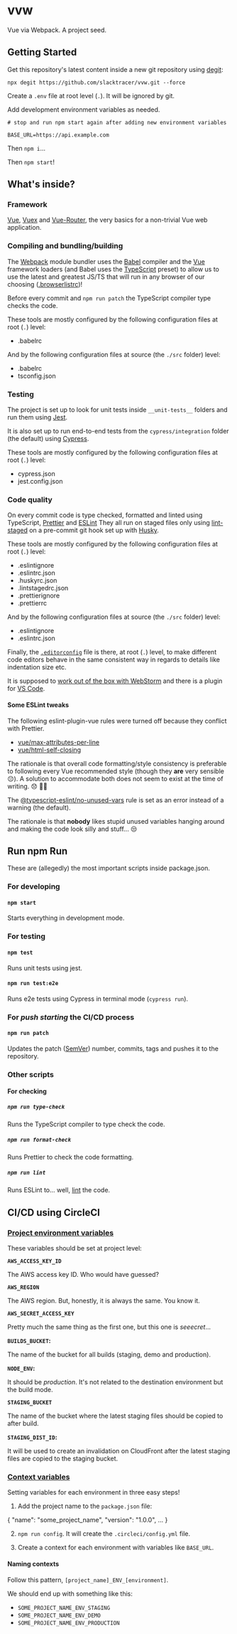 # vvw

Vue via Webpack. A project seed.

## Getting Started

Get this repository's latest content inside a new git repository using [degit](https://github.com/Rich-Harris/degit):

```
npx degit https://github.com/slacktracer/vvw.git --force
```

Create a `.env` file at root level (`.`). It will be ignored by git.

Add development environment variables as needed.

```
# stop and run npm start again after adding new environment variables

BASE_URL=https://api.example.com
```

Then `npm i`...

Then `npm start`!

## What's inside?

### Framework

[Vue](https://vuejs.org/), [Vuex](https://vuex.vuejs.org/) and [Vue-Router](https://router.vuejs.org/), the very basics for a non-trivial Vue web application.

### Compiling and bundling/building

The [Webpack](https://webpack.js.org/) module bundler uses the [Babel](https://babeljs.io/) compiler and the [Vue](https://vuejs.org/) framework loaders (and Babel uses the [TypeScript](https://www.typescriptlang.org/) preset) to allow us to use the latest and greatest JS/TS that will run in any browser of our choosing ([.browserlistrc](https://github.com/browserslist/browserslist))!

Before every commit and `npm run patch` the TypeScript compiler type checks the code.

These tools are mostly configured by the following configuration files at root (`.`) level:

- .babelrc

And by the following configuration files at source (the `./src` folder) level:

- .babelrc
- tsconfig.json

### Testing

The project is set up to look for unit tests inside `__unit-tests__` folders and run them using [Jest](https://jestjs.io/).

It is also set up to run end-to-end tests from the `cypress/integration` folder (the default) using [Cypress](https://www.cypress.io/).

These tools are mostly configured by the following configuration files at root (`.`) level:

- cypress.json
- jest.config.json

### Code quality

On every commit code is type checked, formatted and linted using TypeScript, [Prettier](https://prettier.io/) and [ESLint](https://eslint.org/) They all run on staged files only using [lint-staged](https://github.com/okonet/lint-staged) on a pre-commit git hook set up with [Husky](https://github.com/typicode/husky).

These tools are mostly configured by the following configuration files at root (`.`) level:

- .eslintignore
- .eslintrc.json
- .huskyrc.json
- .lintstagedrc.json
- .prettierignore
- .prettierrc

And by the following configuration files at source (the `./src` folder) level:

- .eslintignore
- .eslintrc.json

Finally, the [`.editorconfig`](https://editorconfig.org/) file is there, at root (`.`) level, to make different code editors behave in the same consistent way in regards to details like indentation size etc.

It is supposed to [work out of the box with WebStorm](https://github.com/JetBrains/intellij-community/tree/master/plugins/editorconfig) and there is a plugin for [VS Code](https://marketplace.visualstudio.com/items?itemName=EditorConfig.EditorConfig).

#### Some ESLint tweaks

The following eslint-plugin-vue rules were turned off because they conflict with Prettier.

- [vue/max-attributes-per-line](https://eslint.vuejs.org/rules/html-self-closing.html)
- [vue/html-self-closing](https://eslint.vuejs.org/rules/max-attributes-per-line.html)

The rationale is that overall code formatting/style consistency is preferable to following every Vue recommended style (though they **are** very sensible :pensive:). A solution to accommodate both does not seem to exist at the time of writing. :disappointed: :woman_shrugging:

The [@typescript-eslint/no-unused-vars](https://github.com/typescript-eslint/typescript-eslint/blob/master/packages/eslint-plugin/docs/rules/no-unused-vars.md) rule is set as an error instead of a warning (the default).

The rationale is that **nobody** likes stupid unused variables hanging around and making the code look silly and stuff... :unamused:

## Run npm Run

These are (allegedly) the most important scripts inside package.json.

### For developing

#### `npm start`

Starts everything in development mode.

### For testing

#### `npm test`

Runs unit tests using jest.

#### `npm run test:e2e`

Runs e2e tests using Cypress in terminal mode (`cypress run`).

### For _push starting_ the CI/CD process

#### `npm run patch`

Updates the patch ([SemVer](https://semver.org/)) number, commits, tags and pushes it to the repository.

### Other scripts

#### For checking

##### `npm run type-check`

Runs the TypeScript compiler to type check the code.

##### `npm run format-check`

Runs Prettier to check the code formatting.

##### `npm run lint`

Runs ESLint to... well, [lint](<https://en.wikipedia.org/wiki/Lint_(software)>) the code.

## CI/CD using CircleCI

### [Project environment variables](https://circleci.com/docs/2.0/env-vars/#setting-an-environment-variable-in-a-project)

These variables should be set at project level:

**`AWS_ACCESS_KEY_ID`**

The AWS access key ID. Who would have guessed?

**`AWS_REGION`**

The AWS region. But, honestly, it is always the same. You know it.

**`AWS_SECRET_ACCESS_KEY`**

Pretty much the same thing as the first one, but this one is _seeecret_...

**`BUILDS_BUCKET`:**

The name of the bucket for all builds (staging, demo and production).

**`NODE_ENV`:**

It should be _production_. It's not related to the destination environment but the build mode.

**`STAGING_BUCKET`**

The name of the bucket where the latest staging files should be copied to after build.

**`STAGING_DIST_ID`:**

It will be used to create an invalidation on CloudFront after the latest staging files are copied to the staging bucket.

### [Context variables](https://circleci.com/docs/2.0/contexts/)

Setting variables for each environment in three easy steps!

1. Add the project name to the `package.json` file:

{
"name": "some_project_name",
"version": "1.0.0",
...
}

2. `npm run config`. It will create the `.circleci/config.yml` file.

3. Create a context for each environment with variables like `BASE_URL`.

#### Naming contexts

Follow this pattern, `[project_name]_ENV_[environment]`.

We should end up with something like this:

- `SOME_PROJECT_NAME_ENV_STAGING`
- `SOME_PROJECT_NAME_ENV_DEMO`
- `SOME_PROJECT_NAME_ENV_PRODUCTION`
